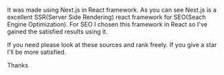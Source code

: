It was made using Next.js in React framework.
As you can see Next.js is a excellent SSR(Server Side Rendering) react framework for SEO(Seach Engine Optimization).
For SEO I chosen this framework in React so I've gained the satisfied results using it.

If you need please look at these sources and rank freely. If you give a star I'll be more satisfied.

Thanks
